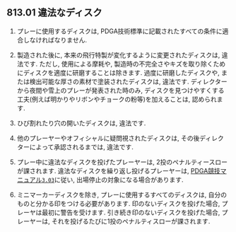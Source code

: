 ## 813.01 違法なディスク

1. プレーに使用するディスクは,
PDGA技術標準に記載されたすべての条件に適合しなければなりません.

1. 製造された後に,
本来の飛行特製が変化するように変更されたディスクは,
違法です.
ただし,
使用による摩耗や,
製造時の不完全さやキズを取り除くためにディスクを適度に研磨することは除きます.
過度に研磨したディスクや,
または検出可能な厚さの素材で塗装されたディスクは,
違法です.
ディレクターから夜間や雪上のプレーが発表された時のみ,
ディスクを見つけやすくする工夫(例えば明かりやリボンやチョークの粉等)を加えることは,
認められます.

1. ひび割れたり穴の開いたディスクは,
違法です.

1. 他のプレーヤーやオフィシャルに疑問視されたディスクは,
その後ディレクターによって承認されるまでは,
違法です.

1. プレー中に違法なディスクを投げたプレーヤーは,
2投のペナルティースローが課されます.
違法なディスクを繰り返し投げるプレーヤーは,
[PDGA競技マニュアル`3.03`](https://www.pdga.com/rules/competition-manual/303)に従い,
出場停止の対象になる場合があります.

1. ミニマーカーディスクを除き,
プレーに使用するすべてのディスクは,
自分のものと分かる印をつける必要があります.
印のないディスクを投げた場合,
プレーヤは最初に警告を受けます.
引き続き印のないディスクを投げた場合,
プレーヤーは,
それを投げるたびに1投のペナルティスローが課されます.
